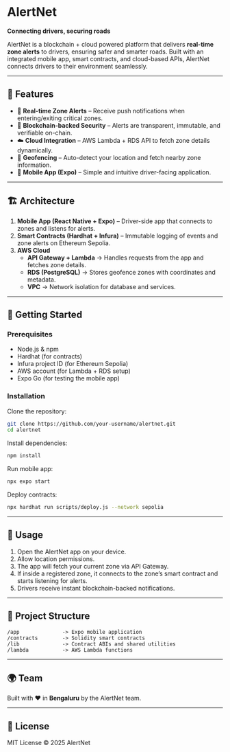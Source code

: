 # AlertNet  
**Connecting drivers, securing roads**  

AlertNet is a blockchain + cloud powered platform that delivers **real-time zone alerts** to drivers, ensuring safer and smarter roads. Built with an integrated mobile app, smart contracts, and cloud-based APIs, AlertNet connects drivers to their environment seamlessly.  

---

## 🌟 Features
- 📡 **Real-time Zone Alerts** – Receive push notifications when entering/exiting critical zones.  
- 🔗 **Blockchain-backed Security** – Alerts are transparent, immutable, and verifiable on-chain.  
- ☁️ **Cloud Integration** – AWS Lambda + RDS API to fetch zone details dynamically.  
- 📍 **Geofencing** – Auto-detect your location and fetch nearby zone information.  
- 📱 **Mobile App (Expo)** – Simple and intuitive driver-facing application.  

---

## 🏗️ Architecture
1. **Mobile App (React Native + Expo)** – Driver-side app that connects to zones and listens for alerts.  
2. **Smart Contracts (Hardhat + Infura)** – Immutable logging of events and zone alerts on Ethereum Sepolia.  
3. **AWS Cloud**  
   - **API Gateway + Lambda** → Handles requests from the app and fetches zone details.  
   - **RDS (PostgreSQL)** → Stores geofence zones with coordinates and metadata.  
   - **VPC** → Network isolation for database and services.  

---

## 🚀 Getting Started

### Prerequisites
- Node.js & npm  
- Hardhat (for contracts)  
- Infura project ID (for Ethereum Sepolia)  
- AWS account (for Lambda + RDS setup)  
- Expo Go (for testing the mobile app)  

### Installation
Clone the repository:  
```bash
git clone https://github.com/your-username/alertnet.git
cd alertnet
```

Install dependencies:  
```bash
npm install
```

Run mobile app:  
```bash
npx expo start
```

Deploy contracts:  
```bash
npx hardhat run scripts/deploy.js --network sepolia
```

---

## 📖 Usage
1. Open the AlertNet app on your device.  
2. Allow location permissions.  
3. The app will fetch your current zone via API Gateway.  
4. If inside a registered zone, it connects to the zone’s smart contract and starts listening for alerts.  
5. Drivers receive instant blockchain-backed notifications.  

---

## 📂 Project Structure
```
/app              -> Expo mobile application
/contracts        -> Solidity smart contracts
/lib              -> Contract ABIs and shared utilities
/lambda           -> AWS Lambda functions
```

---

## 🌍 Team
Built with ❤️ in **Bengaluru** by the AlertNet team.  

---

## 📜 License
MIT License © 2025 AlertNet